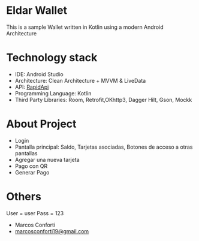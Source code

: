 # Eldar Wallet

This is a sample Wallet written in Kotlin using a modern Android Architecture

# Technology stack

- IDE: Android Studio
- Architecture: Clean Architecture + MVVM & LiveData
- API: [RapidApi](https://rapidapi.com/neutrinoapi/api/qr-code/)
- Programming Language: Kotlin
- Third Party Libraries: Room, Retrofit,OKhttp3, Dagger Hilt, Gson, Mockk

# About Project

- Login
- Pantalla principal: Saldo, Tarjetas asociadas, Botones de acceso a otras pantallas
- Agregar una nueva tarjeta
- Pago con QR
- Generar Pago

# Others

User = user
Pass = 123


* Marcos Conforti
* marcosconforti19@gmail.com